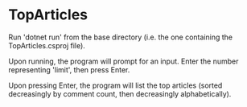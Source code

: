 # TopArticles

Run 'dotnet run' from the base directory (i.e. the one containing the TopArticles.csproj file).

Upon running, the program will prompt for an input. Enter the number representing 'limit', then press Enter.

Upon pressing Enter, the program will list the top articles (sorted decreasingly by comment count, then decreasingly alphabetically).
